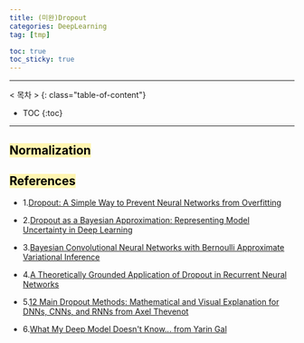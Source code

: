 ```yaml
---
title: (미완)Dropout
categories: DeepLearning
tag: [tmp]

toc: true
toc_sticky: true
---
```


---
< 목차 >
{: class="table-of-content"}
* TOC
{:toc}
---

## <mark style='background-color: #fff5b1'> Normalization </mark>

## <mark style='background-color: #fff5b1'> References </mark>

- 1.[Dropout: A Simple Way to Prevent Neural Networks from Overfitting](https://jmlr.org/papers/volume15/srivastava14a/srivastava14a.pdf)

- 2.[Dropout as a Bayesian Approximation: Representing Model Uncertainty in Deep Learning](http://proceedings.mlr.press/v48/gal16.pdf)

- 3.[Bayesian Convolutional Neural Networks with Bernoulli Approximate Variational Inference](https://arxiv.org/pdf/1506.02158)

- 4.[A Theoretically Grounded Application of Dropout in Recurrent Neural Networks](https://arxiv.org/pdf/1512.05287)

- 5.[12 Main Dropout Methods: Mathematical and Visual Explanation for DNNs, CNNs, and RNNs from Axel Thevenot](https://towardsdatascience.com/12-main-dropout-methods-mathematical-and-visual-explanation-58cdc2112293)

- 6.[What My Deep Model Doesn't Know... from Yarin Gal](http://mlg.eng.cam.ac.uk/yarin/blog_3d801aa532c1ce.html)
